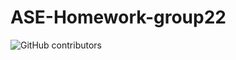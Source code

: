 # ASE-Homework-group22

![GitHub contributors](https://img.shields.io/github/contributors/nandinimundra00/ASE-Homework-group22)
